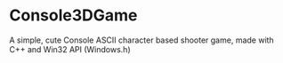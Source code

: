 # Console3DGame
A simple, cute Console ASCII character based shooter game, made with C++ and Win32 API (Windows.h)
